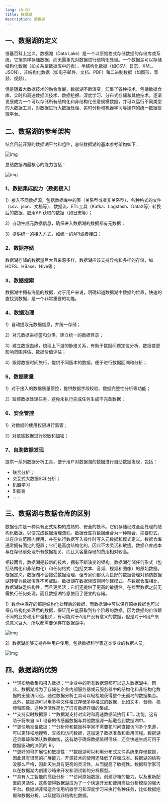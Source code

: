 ```yaml
---
lang: zh-CN
title: 数据湖
description: 数据湖
---
```


## 一、数据湖的定义

维基百科上定义，数据湖（Data Lake）是一个以原始格式存储数据的存储库或系统。它按原样存储数据，而无需事先对数据进行结构化处理。一个数据湖可以存储结构化数据（如关系型数据库中的表），半结构化数据（如CSV、日志、XML、JSON），非结构化数据（如电子邮件、文档、PDF）和二进制数据（如图形、音频、视频）。

但是随着大数据技术的融合发展，数据湖不断演变，汇集了各种技术，包括数据仓库、实时和高速数据流技术、数据挖掘、深度学习、分布式存储和其他技术。逐渐发展成为一个可以存储所有结构化和非结构化任意规模数据，并可以运行不同类型的大数据工具，对数据进行大数据处理、实时分析和机器学习等操作的统一数据管理平台。

## 二、数据湖的参考架构

结合目前开源的数据湖平台和组件，总结数据湖的基本参考架构如下：

![img](https://pic3.zhimg.com/80/v2-20991cf6c88c77c08172e38455fdf89a_720w.jpg)

总结数据湖最核心的能力包括：

![img](https://pic2.zhimg.com/80/v2-33294e3be044764047cbf4a3e8394f89_720w.jpg)

### **1、数据集成能力（数据接入）**

1）接入不同数据源，包括数据库中的表（关系型或者非关系型）、各种格式的文件（csv、json、文档等）、数据流、ETL工具（Kafka、Logstash、DataX等）转换后的数据、应用API获取的数据（如日志等）；

2）自动生成元数据信息，确保进入数据湖的数据都有元数据；

3）提供统一的接入方式，如统一的API或者接口；

### **2、数据存储**

数据湖存储的数据量巨大且来源多样，数据湖应该支持异构和多样的存储，如HDFS、HBase、Hive等；

### **3、数据搜索**

数据湖中拥有海量的数据，对于用户来说，明确知道数据湖中数据的位置，快速的查找到数据，是一个非常重要的功能。

### **4、数据治理**

1）自动提取元数据信息，并统一存储；

2）对元数据进标签和分类，建立统一的数据目录；

3）建立数据血缘，梳理上下游的脉络关系，有助于数据问题定位分析、数据变更影响范围评估、数据价值评估；

4）跟踪数据时间旅行，提供不同版本的数据，便于进行数据回溯和分析；

### **5、数据质量**

1）对于接入的数据质量管控，提供数据字段校验、数据完整性分析等功能；

2）监控数据处理任务，避免未执行完成任务生成不完备数据；

### **6、安全管控**

1）对数据的使用权限进行监管；

2）对敏感数据进行脱敏和加密；

### **7、自助数据发现**

提供一系列数据分析工具，便于用户对数据湖的数据进行自助数据发现，包括：

- 联合分析；
- 交互式大数据SQL分析；
- 机器学习
- BI报表
- ......

## 三、数据湖与数据仓库的区别

数据仓库是一种具有正式架构的成熟的、安全的技术。它们存储经过全面处理的结构化数据，以便完成数据治理流程。数据仓库将数据组合为一种聚合、摘要形式，以在企业范围内使用，并在执行数据写入操作时写入元数据和模式定义。数据仓库通常拥有固定的配置；它们是高度结构化的，因此不太灵活和敏捷。数据仓库成本与在存储前处理所有数据相关，而且大容量存储的费用相对较高。

相较而言，数据湖是较新的技术，拥有不断演变的架构。数据湖存储任何形式（包括结构化和非结构化）和任何格式（包括文本、音频、视频和图像）的原始数据。根据定义，数据湖不会接受数据治理，但专家们都认为良好的数据管理对预防数据湖转变为数据沼泽不可或缺。数据湖在数据读取期间创建模式。与数据仓库相比，数据湖缺乏结构性，而且更灵活；它们还提供了更高的敏捷性。在检索数据之前无需执行任何处理，而且数据湖特意使用了便宜的存储。

1）数仓中保存的都是结构化处理后的数据，而数据湖中可以保存原始数据也可以保存结构化处理后的数据，保证用户能获取到各个阶段的数据。因为数据的价值跟不同的业务和用户强相关，有可能对于A用户没有意义的数据，但是对于B用户来说意义巨大，所以都需要保存在数据湖中。

![img](https://pic4.zhimg.com/80/v2-0918c7adbb7e1b28739f9056c6f3ea13_720w.jpg)

2）数据湖能够支持各种用户使用，包括数据科学家这类专业的数据人员。

![img](https://pic2.zhimg.com/80/v2-f89c62b5f354e9c84f03391bddb50509_720w.jpg)

## 四、数据湖的优势

- **轻松地收集和摄入数据：**企业中的所有数据源都可以送入数据湖中。因此，数据湖成为了存储在企业内部服务器或云服务器中的结构化和非结构化数据的无缝访问点。通过数据分析工具可以轻松地获得整个无孤岛的数据集合。此外，数据湖可以用多种文件格式存储多种格式的数据，比如文本、音频、视频和图像。这种灵活性简化了旧有数据存储的集成。
- **支持实时数据源：**数据湖支持对实时和高速数据流执行 ETL 功能，这有助于将来自 IoT 设备的传感器数据与其他数据源一起融合到数据湖中。
- **更快地准备数据：**分析师和数据科学家不需要花时间直接访问多个来源，可以更轻松地搜索、查找和访问数据，这加速了数据准备和重用流程。数据湖还会跟踪和确认数据血统，这有助于确保数据值得信任，还会快速生成可用于数据驱动的决策的 BI。
- **更好的可扩展性和敏捷性：**数据湖可以利用分布式文件系统来存储数据，因此具有很高的扩展能力。开源技术的使用还降低了存储成本。数据湖的结构没那么严格，因此天生具有更高的灵活性，从而提高了敏捷性。数据科学家可以在数据湖内创建沙箱来开发和测试新的分析模型。
- **具有人工智能的高级分析：**访问原始数据，创建沙箱的能力，以及重新配置的灵活性，这些使得数据湖成为了一个快速开发和使用高级分析模型的强大平台。数据湖非常适合使用机器学习和深度学习来执行各种任务，比如数据挖掘和数据分析，以及提取非结构化数据。